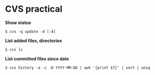 CVS practical
====
**Show status**

    $ cvs -q update -d [-A]    
**List added files, directories**

    $ cvs ls
**List committed files since date**

    $ cvs history -a -c -D YYYY-MM-DD | awk '{print $7}' | sort | uniq
